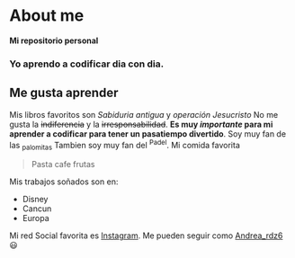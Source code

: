# About me
**Mi repositorio personal**
### Yo aprendo a codificar dia con dia.
## Me gusta aprender
Mis libros favoritos son *Sabiduria antigua* y *operación Jesucristo*
No me gusta la ~~indiferencia~~ y la ~~irresponsabilidad~~.
**Es muy _importante_ para mi aprender a codificar para tener un pasatiempo divertido**.
Soy muy fan de las <sub>palomitas</sub>
Tambien soy muy fan del <sup>Padel</sup>.
Mi comida favorita
> Pasta
> cafe
> frutas

Mis trabajos soñados son en:
* Disney
* Cancun
* Europa

Mi red Social favorita es [Instagram](https://www.instagram.com).
Me pueden seguir como [Andrea_rdz6](https://www.instagram.com/andrea_rdz6?utm_source=ig_web_button_share_sheet&igsh=ZDNlZDc0MzIxNw==)
:smiley:
